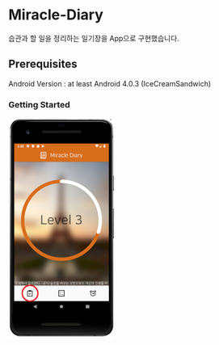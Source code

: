 # Miracle-Diary

습관과 할 일을 정리하는 일기장을 App으로 구현했습니다.

## Prerequisites
Android Version : at least Android 4.0.3 (IceCreamSandwich)

### Getting Started

<img src="/readmeImg/mainView1.PNG" width="209px" height="437px" title="px(픽셀) 크기 설정" alt="a"></img>
